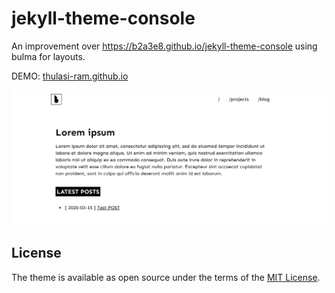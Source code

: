 # jekyll-theme-console

An improvement over https://b2a3e8.github.io/jekyll-theme-console using bulma for layouts.

DEMO: [thulasi-ram.github.io](http://thulasi-ram.github.io)

<img src="https://raw.githubusercontent.com/thulasi-ram/thulasi-ram.github.io/master/screenshot.png" width="550" title="Screenshot">

## License

The theme is available as open source under the terms of the [MIT License](https://opensource.org/licenses/MIT).
